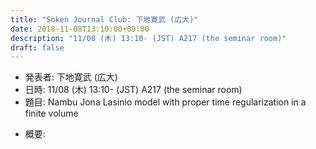 ```yaml
---
title: "Soken Journal Club: 下地寛武 (広大)"
date: 2018-11-08T13:10:00+09:00
description: "11/08 (木) 13:10- (JST) A217 (the seminar room)"
draft: false
---
```


- 発表者:
下地寛武 (広大)
- 日時:
11/08 (木) 13:10- (JST) A217 (the seminar room)
- 題目:
Nambu Jona Lasinio model with proper time regularization in a finite volume

<!--more-->

- 概要:

